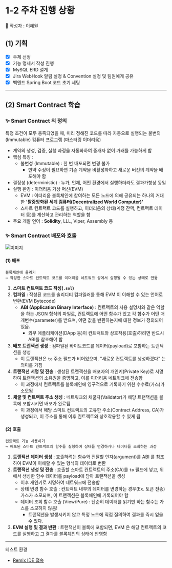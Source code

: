 # 1-2 주차 진행 상황
👤 작성자 : 이혜원

## (1) 기획
- [x] 주제 선정
- [x] 기능 명세서 작성 진행  
- [x] MySQL ERD 설계
- [x] Jira WebHook 알림 설정 & Convention 설정 및 팀원에게 공유
- [x] 백엔드 Spring Boot 코드 초기 세팅

---
## (2) Smart Contract 학습
### ✨ Smart Contract 의 정의
특정 조건이 모두 충족되었을 때, 미리 정해진 코드를 따라 자동으로 실행되는 불변의(Immutable) 컴퓨터 프로그램 (마스터링 이더리움)
- 계약의 생성, 검증, 실행 과정을 자동화하여 중개자 없이 거래를 가능하게 함
- 핵심 특징 :
    - 불변성 (Immutable) : 한 번 배포되면 변경 불가
        - 만약 수정이 필요하면 기존 계약을 비활성화하고 새로운 버전의 계약을 배포해야 함
- 결정성 (deterministic) : 누가, 언제, 어떤 환경에서 실행하더라도 결과가항상 동일
- 실행 환경 : 이더리움 가상 머신(EVM) 
    - EVM : 이더리움 블록체인에 참여하는 모든 노드에 의해 공유되는 하나의 거대한 **'탈중앙화된 세계 컴퓨터(Decentralized World Computer)'**
    - 스마트 컨트랙트 코드를 실행하고, 이더리움의 상태(계정 잔액, 컨트랙트 데이터 등)를 계산하고 관리하는 역할을 함
- 주요 개발 언어 : **Solidity**, LLL, Viper, Assembly 등


### ✨ Smart Contract 배포와 호출
![이미지](./readme-assets/smartcontract_배포와_호출.png)  
#### (1) 배포
```
블록체인에 올리기
→ 작성한 스마트 컨트랙트 코드를 이더리움 네트워크 상에서 실행될 수 있는 상태로 만듦
```

1. **스마트 컨트랙트 코드 작성(`.sol`)**
2. **컴파일** : 작성된 코드를 솔리디티 컴파일러를 통해 EVM 이 이해할 수 있는 언어로 변환(EVM Bytecode)
    - **ABI (Application Binary Interface)** : 컨트랙트의 사용 설명서와 같은 역할을 하는 JSON 형식의 파일로, 컨트랙트에 어떤 함수가 있고 각 함수가 어떤 매개변수(parameter)를 받으며, 어떤 값을 반환하는지에 대한 정보가 정의되어 있음. 
        - 외부 애플리케이션(DApp 등)이 컨트랙트와 상호작용(호출)하려면 반드시 ABI를 참조해야 함
3. **배포 트랜잭션 생성** : 컴파일된 바이트코드를 데이터(payload)로 포함하는 트랜잭션을 생성
    - 이 트랜잭션은 `to` 주소 필드가 비어있으며, "새로운 컨트랙트를 생성하겠다" 는 의미를 가짐
4. **트랜잭션 서명 및 전송** : 생성된 트랜잭션을 배포자의 개인키(Private Key)로 서명하여 트랜잭션의 소유권을 증명하고, 이를 이더리움 네트워크에 전송함
    - 이 과정에서 컨트랙트를 블록체인에 영구적으로 기록하기 위한 수수료(가스)가 소모됨
5. **채굴 및 컨트랙트 주소 생성** : 네트워크의 채굴자(Validator)가 해당 트랜잭션을 블록에 포함시키면 배포가 완료됨
    - 이 과정에서 해당 스마트 컨트랙트의 고유한 주소(Contract Address, CA)가 생성되고, 이 주소를 통해 이후 컨트랙트와 상호작용할 수 있게 됨

#### (2) 호출
```
컨트랙트 기능 사용하기
→ 배포된 스마트 컨트랙트의 함수를 실행하여 상태를 변경하거나 데이터를 조회하는 과정
```

1. **트랜잭션 데이터 생성** : 호출하려는 함수와 전달할 인자(argument)를 ABI 를 참조하여 EVM이 이해할 수 있는 형식의 데이터로 변환
2. **트랜잭션 생성 및 전송** : 호출할 스마트 컨트랙트의 주소(CA)를 `to` 필드에 넣고, 위에서 생성한 함수 데이터를 payload에 담아 트랜잭션을 생성
    - 이후 개인키로 서명하여 네트워크에 전송함
    - 상태 변경 함수 호출 : 컨트랙트 내부의 데이터를 변경하는 경우(Ex. 토큰 전송) 가스가 소모되며, 이 트랜잭션은 블록체인에 기록되어야 함
    - 데이터 조회 함수 호출 (View/Pure) : 단순히 데이터를 읽기만 하는 함수는 가스를 소모하지 않음!
        - 트랜잭션을 발생시키지 않고 특정 노드에 직접 질의하여 결과를 즉시 얻을 수 있다.
3. **EVM 실행 및 결과 반환** : 트랜잭션이 블록에 포함되면, EVM 은 해당 컨트랙트의 코드를 실행하고 그 결과를 블록체인의 상태에 반영함

---
테스트 환경
- [Remix IDE 접속](https://remix.ethereum.org/#lang=en&optimize=false&runs=200&evmVersion=null&version=soljson-v0.8.30+commit.73712a01.js)
